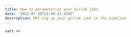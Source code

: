 ```yaml
---
title: How to parameterize your Gitlab jobs
date: "2022-07-10T22:40:32.169Z"
description: DRY-ing up your gitlab jobs in the pipeline
---
```


```
vars << 
```